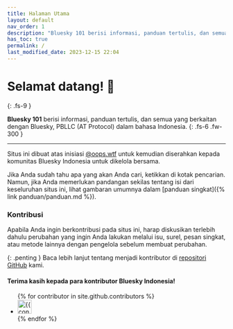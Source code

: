 ```yaml
---
title: Halaman Utama
layout: default
nav_order: 1
description: "Bluesky 101 berisi informasi, panduan tertulis, dan semua yang berkaitan dengan Bluesky, PBLLC (AT Protocol) dalam bahasa Indonesia."
has_toc: true
permalink: /
last_modified_date: 2023-12-15 22:04
---
```


# Selamat datang! 👋
{: .fs-9 }

**Bluesky 101** berisi informasi, panduan tertulis, dan semua yang berkaitan dengan Bluesky, PBLLC (AT Protocol) dalam bahasa Indonesia.
{: .fs-6 .fw-300 }

---

Situs ini dibuat atas inisiasi [@oops.wtf](https://bsky.app/profile/oops.wtf) untuk kemudian diserahkan kepada komunitas Bluesky Indonesia untuk dikelola bersama.

Jika Anda sudah tahu apa yang akan Anda cari, ketikkan di kotak pencarian. Namun, jika Anda memerlukan pandangan sekilas tentang isi dari keseluruhan situs ini, lihat gambaran umumnya dalam [panduan singkat]({% link panduan/panduan.md %}).

### Kontribusi

Apabila Anda ingin berkontribusi pada situs ini, harap diskusikan terlebih dahulu perubahan yang ingin Anda lakukan melalui isu, surel, pesan singkat, atau metode lainnya dengan pengelola sebelum membuat perubahan. 

{: .penting }
Baca lebih lanjut tentang menjadi kontributor di [repositori GitHub](https://github.com/oops-wtf/bsky-doc#skema-kontribusi) kami.

#### Terima kasih kepada para kontributor Bluesky Indonesia!

<ul class="list-style-none">
{% for contributor in site.github.contributors %}
  <li class="d-inline-block mr-1">
     <a href="{{ contributor.html_url }}"><img src="{{ contributor.avatar_url }}" width="32" height="32" alt="{{ contributor.login }}"></a>
  </li>
{% endfor %}
</ul>